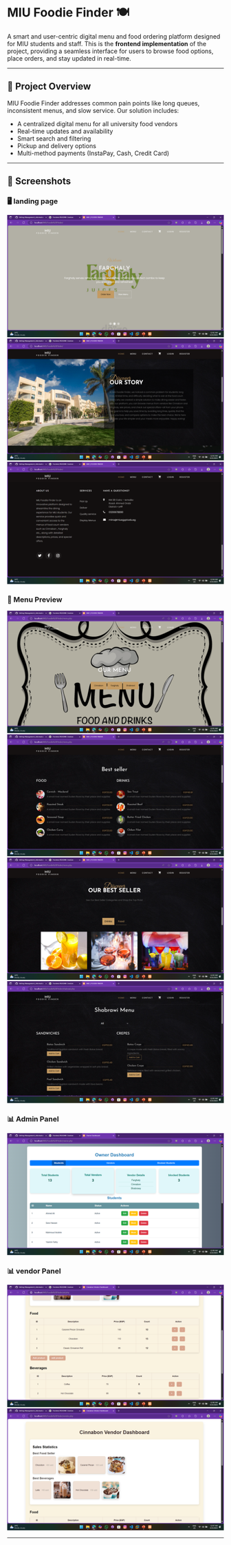 # MIU Foodie Finder 🍽️

A smart and user-centric digital menu and food ordering platform designed for MIU students and staff. This is the **frontend implementation** of the project, providing a seamless interface for users to browse food options, place orders, and stay updated in real-time.

---

## 🚀 Project Overview

MIU Foodie Finder addresses common pain points like long queues, inconsistent menus, and slow service. Our solution includes:

- A centralized digital menu for all university food vendors
- Real-time updates and availability
- Smart search and filtering
- Pickup and delivery options
- Multi-method payments (InstaPay, Cash, Credit Card)

---


## 📸 Screenshots

### 🖥️ landing page 

![1](images/1.png)
![2](images/2.png)
![3](images/3.png)

### 📱 Menu Preview
![Menu](images/Menu1.png)
![Menu](images/Menu2.png)
![Menu](images/Menu3.png)
![Menu](images/Menu4.png)

### 📊 Admin Panel

![Admin Panel](images/Admin.png)
### 📊 vendor Panel

![vendor Panel](images/vendor.png)
![vendor](images/vendo2.png)

---





